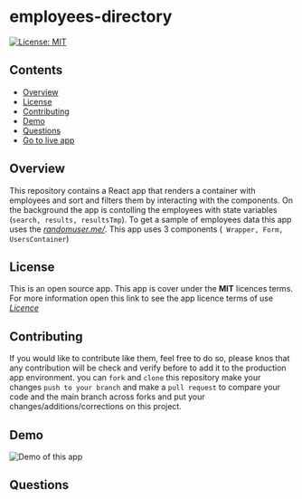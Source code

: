 # employees-directory
[![License: MIT](https://img.shields.io/badge/License-MIT-yellow.svg)](https://opensource.org/licenses/MIT)

## Contents
* [Overview](#Overview)
* [License](#License)
* [Contributing](#Contributing)
* [Demo](#Demo)
* [Questions](#Questions)
* [Go to live app](https://jlcalderon.github.io/employees-directory/)

## Overview
This repository contains a React app that renders a container with employees and sort and filters them by interacting with the components. On the background the app is contolling the employees with state variables (``` search, results, resultsTmp ```). To get a sample of employees data this app uses the [*randomuser.me/*](https://randomuser.me/). This app uses 3 components (``` Wrapper, Form, UsersContainer```)

## License
This is an open source app. This app is cover under the **MIT** licences terms. For more information open this link to see the app licence terms of use [*Licence*](https://opensource.org/licenses/MIT)

## Contributing
If you would like to contribute like them, feel free to do so, please knos that any contribution will be check and verify before to add it to the production app environment. you can `fork` and `clone` this repository make your changes `push to your branch` and make a `pull request` to compare your code and the main branch across forks and put your changes/additions/corrections on this project.

## Demo
![Demo of this app](Employees-Directory-React-App.gif)

## Questions
